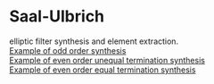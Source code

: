 # Saal-Ulbrich
elliptic filter synthesis and element extraction.  
[Example of odd order synthesis](https://nbviewer.jupyter.org/github/frankih9/Saal-Ulbrich/blob/master/su_cauer_type_a.ipynb)  
[Example of even order unequal termination synthesis](https://nbviewer.jupyter.org/github/frankih9/Saal-Ulbrich/blob/master/su_cauer_type_b.ipynb)  
[Example of even order equal termination synthesis](https://nbviewer.jupyter.org/github/frankih9/Saal-Ulbrich/blob/master/su_cauer_type_c.ipynb)  

